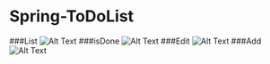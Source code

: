 # Spring-ToDoList
###List
![Alt Text](https://github.com/akbulutmustafa/Spring-ToDoList/src/main/resources/static/M1.PNG)
###isDone
![Alt Text](https://github.com/akbulutmustafa/Spring-ToDoList/src/main/resources/static/M4.PNG)
###Edit
![Alt Text](https://github.com/akbulutmustafa/Spring-ToDoList/src/main/resources/static/M2.PNG)
###Add
![Alt Text](https://github.com/akbulutmustafa/Spring-ToDoList/src/main/resources/static/M3.PNG)
